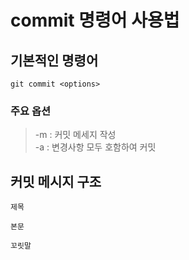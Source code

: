 # commit 명령어 사용법

## 기본적인 명령어
``` git commit <options> ```

### 주요 옵션

> -m : <msg> 커밋 메세지 작성\
-a : 변경사항 모두 호함하여 커밋


## 커밋 메시지 구조

```
제목

본문

꼬릿말
```

